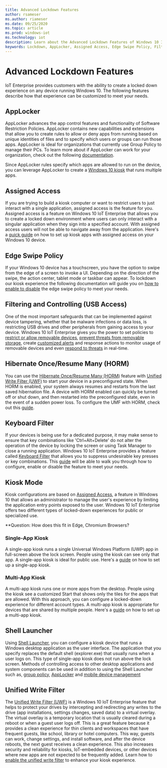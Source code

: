 ```yaml
---
title: Advanced Lockdown Features
author: rsameser
ms.author: riameser
ms.date: 09/25/2020
ms.topic: article
ms.prod: windows-iot
ms.technology: iot
description: Learn about the Advanced Lockdown Features of Windows 10 IoT Enterprise.
keywords: Lockdown, AppLocker, Assigned Access, Edge Swipe Policy, Filtering and Controlling, USB Access, Keyboard Filter, Kiosk Mode, Shell Launcher, Unified Write Filter, HORM
---
```


# Advanced Lockdown Features
IoT Enterprise provides customers with the ability to create a locked down experience on any device running Windows 10. The following features describe how that experience can be customized to meet your needs.

## AppLocker
AppLocker advances the app control features and functionality of Software Restriction Policies. AppLocker contains new capabilities and extensions that allow you to create rules to allow or deny apps from running based on unique identities of files and to specify which users or groups can run those apps. AppLocker is ideal for organizations that currently use Group Policy to manage their PCs. To learn more about if AppLocker can work for your organization, check out the following [documentation](https://docs.microsoft.com/windows/security/threat-protection/windows-defender-application-control/applocker/applocker-overview).

Since AppLocker rules specify which apps are allowed to run on the device, you can leverage AppLocker to create a [Windows 10 kiosk](https://docs.microsoft.com/windows/configuration/lock-down-windows-10-applocker) that runs multiple apps.

## Assigned Access
If you are trying to build a kiosk computer or want to restrict users to just interact with a single application, assigned access is the feature for you.
Assigned access is a feature on Windows 10 IoT Enterprise that allows you to create a locked down environment where users can only interact with a singular application when they sign into a specified account. With assigned access users will not be able to navigate away from the application.
Here's a [quick guide](https://docs.microsoft.com/windows-hardware/drivers/partnerapps/create-a-kiosk-app-for-assigned-access) on how to set up kiosk apps with assigned access on your Windows 10 device.  

## Edge Swipe Policy
If your Windows 10 device has a touchscreen, you have the option to swipe from the edge of a screen to invoke a UI. Depending on the direction of the swipe, the action center, tablet mode or taskbar can appear. To lockdown our kiosk experience the following documentation will guide you on [how to enable to disable](https://docs.microsoft.com/windows/client-management/mdm/policy-csp-lockdown#lockdown-allowedgeswipe) the edge swipe policy to meet your needs.

## Filtering and Controlling (USB Access)
One of the most important safeguards that can be implemented against device tampering, whether that be malware infections or data loss, is restricting USB drives and other peripherals from gaining access to your device. Windows 10 IoT Enterprise gives you the power to set policies to [restrict or allow removable devices](https://docs.microsoft.com/windows/security/threat-protection/device-control/control-usb-devices-using-intune#allow-or-block-removable-devices), [prevent threats from removable storage](https://docs.microsoft.com/windows/security/threat-protection/device-control/control-usb-devices-using-intune#prevent-threats-from-removable-storage), create [customized alerts](https://docs.microsoft.com/windows/security/threat-protection/device-control/control-usb-devices-using-intune#create-customized-alerts-and-response-actions) and response actions to monitor usage of removable devices and even [respond to threats](https://docs.microsoft.com/windows/security/threat-protection/device-control/control-usb-devices-using-intune#respond-to-threats) in real-time.

## Hibernate Once/Resume Many (HORM)
You can use the [Hibernate Once/Resume Many (HORM)](https://docs.microsoft.com/windows-hardware/customize/enterprise/hibernate-once-resume-many-horm-) feature with [Unified Write Filter (UWF)](https://docs.microsoft.com/windows/iot-enterprise/advanced_lockdown_features#unifiedwritefilter) to start your device in a preconfigured state. When HORM is enabled, your system always resumes and restarts from the last saved hibernation file. A device with HORM enabled can quickly be turned off or shut down, and then restarted into the preconfigured state, even in the event of a sudden power loss. To configure the UMF with HORM, check out this [guide](https://docs.microsoft.com/en-us/windows-hardware/customize/enterprise/hibernate-once-resume-many-horm-#configure-horm).

## Keyboard Filter
If your devices is being use for a dedicated purpose, it may make sense to ensure that key combinations like 'Ctrl+Alt+Delete' do not alter the operation of the device by locking the screen or using Task Manager to close a running application. Windows 10 IoT Enterprise provides a feature called [Keyboard Filter](https://docs.microsoft.com/windows-hardware/customize/enterprise/keyboardfilter#:~:text=Keyboard%20Filter.%20You%20can%20use%20Keyboard%20Filter%20to,using%20Task%20Manager%20to%20close%20a%20running%20application.) that allows you to suppress undesirable key presses or key combinations. This [guide](https://docs.microsoft.com/windows-hardware/customize/enterprise/keyboardfilter#turn-on-keyboard-filter) will be able to walk you through how to configure, enable or disable the feature to meet your needs.

## Kiosk Mode  
Kiosk configurations are based on [Assigned Access](https://docs.microsoft.com/windows/iot-enterprise/advanced_lockdown_features#assignedaccess), a feature in Windows 10 that allows an administrator to manage the user's experience by limiting the application entry points exposed to the user. Windows 10 IoT Enterprise offers two different types of locked-down experiences for public or specialized use.

**Question: How does this fit in Edge, Chromium Browsers?

### Single-App Kiosk
A single-app kiosk runs a single Universal Windows Platform (UWP) app in full-screen above the lock screen. People using the kiosk can see only that app. A single-app kiosk is ideal for public use. Here's a [guide](https://docs.microsoft.com/windows/configuration/kiosk-single-app) on how to set up a single-app kiosk.

### Multi-App Kiosk
A multi-app kiosk runs one or more apps from the desktop. People using the kiosk see a customized Start that shows only the tiles for the apps that are allowed. With this approach, you can configure a locked-down experience for different account types. A multi-app kiosk is appropriate for devices that are shared by multiple people. Here's a [guide](https://docs.microsoft.com/windows/configuration/lock-down-windows-10-to-specific-apps) on how to set up a multi-app kiosk.

## Shell Launcher
Using [Shell Launcher](https://docs.microsoft.com/windows/configuration/kiosk-shelllauncher), you can configure a kiosk device that runs a Windows desktop application as the user interface. The application that you specify replaces the default shell (explorer.exe) that usually runs when a user logs on. This type of single-app kiosk does not run above the lock screen. Methods of controlling access to other desktop applications and system components can be used in addition to using the Shell Launcher such as, [group policy](https://www.microsoft.com/download/details.aspx?id=25250), [AppLocker](https://docs.microsoft.com/windows/iot-enterprise/advanced_lockdown_features#applocker) and [mobile device management](https://docs.microsoft.com/windows/client-management/mdm/)

## Unified Write Filter
The [Unified Write Filter (UWF)](https://docs.microsoft.com/windows-hardware/customize/enterprise/unified-write-filter#turn-on-and-configure-uwf) is a Windows 10 IoT Enterprise feature that helps to protect your drives by intercepting and redirecting any writes to the drive (app installations, settings changes, saved data) to a virtual overlay. The virtual overlay is a temporary location that is usually cleared during a reboot or when a guest user logs off. This is a great feature because it provides a clean experience for thin clients and workspaces that have frequent guests, like school, library or hotel computers. This way, guests can work, change settings, and install software, and after the device reboots, the next guest receives a clean experience. This also increases security and reliability for kiosks, IoT-embedded devices, or other devices where new apps are not expected to be frequently added. Learn how to [enable the unified write filter](https://docs.microsoft.com/windows-hardware/customize/enterprise/uwf-turnonuwf) to enhance your kiosk experience.  
